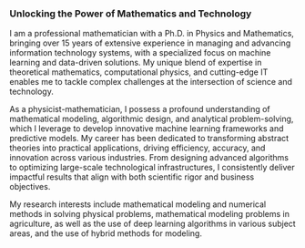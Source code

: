 ### Unlocking the Power of Mathematics and Technology

I am a professional mathematician with a Ph.D. in Physics and Mathematics, bringing over 15 years of extensive experience in managing and advancing information technology systems, with a specialized focus on machine learning and data-driven solutions. My unique blend of expertise in theoretical mathematics, computational physics, and cutting-edge IT enables me to tackle complex challenges at the intersection of science and technology.

As a physicist-mathematician, I possess a profound understanding of mathematical modeling, algorithmic design, and analytical problem-solving, which I leverage to develop innovative machine learning frameworks and predictive models. My career has been dedicated to transforming abstract theories into practical applications, driving efficiency, accuracy, and innovation across various industries. From designing advanced algorithms to optimizing large-scale technological infrastructures, I consistently deliver impactful results that align with both scientific rigor and business objectives.

My research interests include mathematical modeling and numerical methods in solving physical problems, mathematical modeling problems in agriculture, as well as the use of deep learning algorithms in various subject areas, and the use of hybrid methods for modeling.
